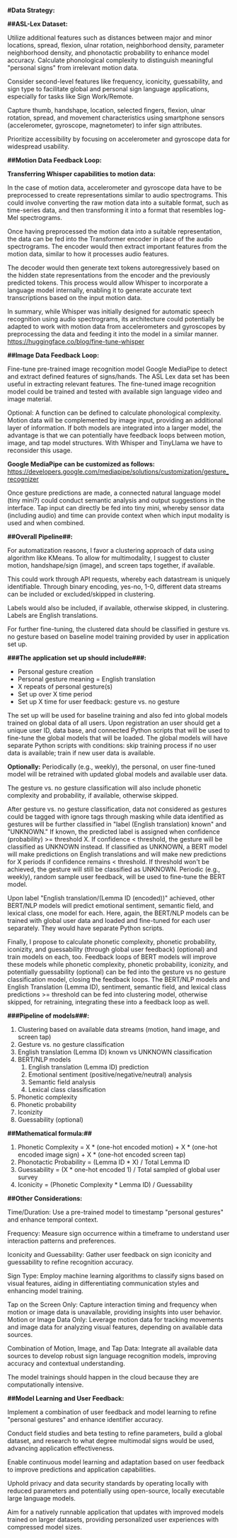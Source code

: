 **#Data Strategy:**

**##ASL-Lex Dataset:**

Utilize additional features such as distances between major and minor locations, spread, flexion, ulnar rotation, neighborhood density, parameter neighborhood density, and phonotactic probability to enhance model accuracy. Calculate phonological complexity to distinguish meaningful "personal signs" from irrelevant motion data.

Consider second-level features like frequency, iconicity, guessability, and sign type to facilitate global and personal sign language applications, especially for tasks like Sign Work/Remote.

Capture thumb, handshape, location, selected fingers, flexion, ulnar rotation, spread, and movement characteristics using smartphone sensors (accelerometer, gyroscope, magnetometer) to infer sign attributes. 

Prioritize accessibility by focusing on accelerometer and gyroscope data for widespread usability.

**##Motion Data Feedback Loop:**

**Transferring Whisper capabilities to motion data:**

In the case of motion data, accelerometer and gyroscope data have to be preprocessed to create representations similar to audio spectrograms. This could involve converting the raw motion data into a suitable format, such as time-series data, and then transforming it into a format that resembles log-Mel spectrograms.

Once having preprocessed the motion data into a suitable representation, the data can be fed into the Transformer encoder in place of the audio spectrograms. The encoder would then extract important features from the motion data, similar to how it processes audio features.

The decoder would then generate text tokens autoregressively based on the hidden state representations from the encoder and the previously predicted tokens. This process would allow Whisper to incorporate a language model internally, enabling it to generate accurate text transcriptions based on the input motion data.

In summary, while Whisper was initially designed for automatic speech recognition using audio spectrograms, its architecture could potentially be adapted to work with motion data from accelerometers and gyroscopes by preprocessing the data and feeding it into the model in a similar manner.
https://huggingface.co/blog/fine-tune-whisper

**##Image Data Feedback Loop:** 

Fine-tune pre-trained image recognition model Google MediaPipe to detect and extract defined features of signs/hands. The ASL Lex data set has been useful in extracting relevant features. The fine-tuned image recognition model could be trained and tested with available sign language video and image material. 

Optional: 
A function can be defined to calculate phonological complexity. Motion data will be complemented by image input, providing an additional layer of information. If both models are integrated into a larger model, the advantage is that we can potentially have feedback loops between motion, image, and tap model structures. With Whisper and TinyLlama we have to reconsider this usage. 

**Google MediaPipe can be customized as follows:** https://developers.google.com/mediapipe/solutions/customization/gesture_recognizer




Once gesture predictions are made, a connected natural language model (tiny mini?) could conduct semantic analysis and output suggestions in the interface. Tap input can directly be fed into tiny mini, whereby sensor data (including audio) and time can provide context when which input modality is used and when combined. 

**##Overall Pipeline##:**

For automatization reasons, I favor a clustering approach of data using algorithm like KMeans. To allow for multimodality, I suggest to cluster motion, handshape/sign (image), and screen taps together, if available. 

This could work through API requests, whereby each datastream is uniquely identifiable. Through binary encoding, yes-no, 1-0, different data streams can be included or excluded/skipped in clustering. 

Labels would also be included, if available, otherwise skipped, in clustering. Labels are English translations. 

For further fine-tuning, the clustered data should be classified in gesture vs. no gesture based on baseline model training provided by user in application set up. 

**###The application set up should include###:**

- Personal gesture creation
- Personal gesture meaning = English translation 
- X repeats of personal gesture(s)
- Set up over X time period 
- Set up X time for user feedback: gesture vs. no gesture 

The set up will be used for baseline training and also fed into global models trained on global data of all users. Upon registration an user should get a unique user ID, data base, and connected Python scripts that will be used to fine-tune the global models that will be loaded. The global models will have separate Python scripts with conditions: skip training process if no user data is available; train if new user data is available. 

**Optionally:** Periodically (e.g., weekly), the personal, on user fine-tuned model will be retrained with updated global models and available user data. 

The gesture vs. no gesture classification will also include phonetic complexity and probability, if available, otherwise skipped. 

After gesture vs. no gesture classification, data not considered as gestures could be tagged with ignore tags through masking while data identified as gestures will be further classified in "label (English translation) known" and "UNKNOWN." If known, the predicted label is assigned when confidence (probability) >= threshold X. If confidence < threshold, the gesture will be classified as UNKNOWN instead. If classified as UNKNOWN, a BERT model will make predictions on English translations and will make new predictions for X periods if confidence remains < threshold. If threshold won't be achieved, the gesture will still be classified as UNKNOWN. Periodic (e.g., weekly), random sample user feedback, will be used to fine-tune the BERT model. 

Upon label "English translation/(Lemma ID (encoded))" achieved, other BERT/NLP models will predict emotional sentiment, semantic field, and lexical class, one model for each. Here, again, the BERT/NLP models can be trained with global user data and loaded and fine-tuned for each user separately. They would have separate Python scripts.

Finally, I propose to calculate phonetic complexity, phonetic probability, iconizity, and guessability (through global user feedback) (optional) and train models on each, too. Feedback loops of BERT models will improve these models while  phonetic complexity, phonetic probability, iconizity, and potentially guessability (optional) can be fed into the gesture vs no gesture classification model, closing the feedback loops. The BERT/NLP models and English Translation (Lemma ID), sentiment, semantic field, and lexical class predictions >= threshold can be fed into clustering model, otherwise skipped, for retraining, integrating these into a feedback loop as well. 

**###Pipeline of models###:** 

1. Clustering based on available data streams (motion, hand image, and screen tap)
2. Gesture vs. no gesture classification
3. English translation (Lemma ID) known vs UNKNOWN classification 
4. BERT/NLP models 
    1. English translation (Lemma ID) prediction
    2. Emotional sentiment (positive/negative/neutral) analysis
    3. Semantic field analysis 
    4. Lexical class classification 
5. Phonetic complexity
6. Phonetic probability 
7. Iconizity
8. Guessability (optional)

**##Mathematical formula:##**

1. Phonetic Complexity = X * (one-hot encoded motion) + X * (one-hot encoded image sign) + X * (one-hot encoded screen tap)
2. Phonotactic Probability = (Lemma ID * X) / Total Lemma ID
3. Guessability = (X * one-hot encoded 1) / Total sampled of global user survey
4. Iconicity = (Phonetic Complexity * Lemma ID) / Guessability

**##Other Considerations:**

Time/Duration: Use a pre-trained model to timestamp "personal gestures" and enhance temporal context.

Frequency: Measure sign occurrence within a timeframe to understand user interaction patterns and preferences.

Iconicity and Guessability: Gather user feedback on sign iconicity and guessability to refine recognition accuracy.

Sign Type: Employ machine learning algorithms to classify signs based on visual features, aiding in differentiating communication styles and enhancing model training.

Tap on the Screen Only: Capture interaction timing and frequency when motion or image data is unavailable, providing insights into user behavior.
Motion or Image Data Only: Leverage motion data for tracking movements and image data for analyzing visual features, depending on available data sources.

Combination of Motion, Image, and Tap Data: Integrate all available data sources to develop robust sign language recognition models, improving accuracy and contextual understanding.

The model trainings should happen in the cloud because they are computationally intensive. 

**##Model Learning and User Feedback:**

Implement a combination of user feedback and model learning to refine "personal gestures" and enhance identifier accuracy.

Conduct field studies and beta testing to refine parameters, build a global dataset, and research to what degree multimodal signs would be used, advancing application effectiveness.

Enable continuous model learning and adaptation based on user feedback to improve predictions and application capabilities.

Uphold privacy and data security standards by operating locally with reduced parameters and potentially using open-source, locally executable large language models.

Aim for a natively runnable application that updates with improved models trained on larger datasets, providing personalized user experiences with compressed model sizes.
